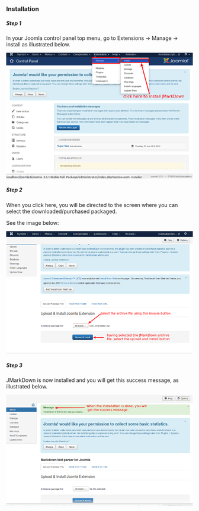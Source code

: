 
### Installation

##### Step 1
In your Joomla control panel top menu, go to Extensions -> Manage -> install as illustrated below.

![](./assets/images/JMarkDown_installation1.png)

##### Step 2
When you click here, you will be directed to the screen where you can select the downloaded/purchased packaged. 

See the image below:

![](./assets/images/JMarkDown_installation2.png)

##### Step 3
JMarkDown is now installed and you will get this success message, as illustrated below.

![](./assets/images/JMarkDown_installation3.png)


